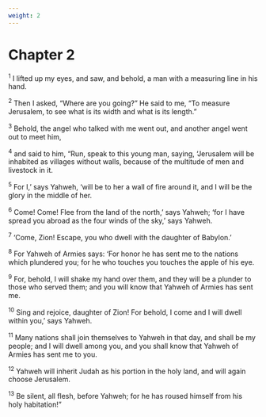 ```yaml
---
weight: 2
---
```


# Chapter 2

<sup>1</sup> I lifted up my eyes, and saw, and behold, a man with a measuring line in his hand. 

<sup>2</sup> Then I asked, “Where are you going?” He said to me, “To measure Jerusalem, to see what is its width and what is its length.” 

<sup>3</sup> Behold, the angel who talked with me went out, and another angel went out to meet him, 

<sup>4</sup> and said to him, “Run, speak to this young man, saying, ‘Jerusalem will be inhabited as villages without walls, because of the multitude of men and livestock in it. 

<sup>5</sup> For I,’ says Yahweh, ‘will be to her a wall of fire around it, and I will be the glory in the middle of her. 

<sup>6</sup> Come! Come! Flee from the land of the north,’ says Yahweh; ‘for I have spread you abroad as the four winds of the sky,’ says Yahweh. 

<sup>7</sup> ‘Come, Zion! Escape, you who dwell with the daughter of Babylon.’ 

<sup>8</sup> For Yahweh of Armies says: ‘For honor he has sent me to the nations which plundered you; for he who touches you touches the apple of his eye. 

<sup>9</sup> For, behold, I will shake my hand over them, and they will be a plunder to those who served them; and you will know that Yahweh of Armies has sent me. 

<sup>10</sup> Sing and rejoice, daughter of Zion! For behold, I come and I will dwell within you,’ says Yahweh. 

<sup>11</sup> Many nations shall join themselves to Yahweh in that day, and shall be my people; and I will dwell among you, and you shall know that Yahweh of Armies has sent me to you. 

<sup>12</sup> Yahweh will inherit Judah as his portion in the holy land, and will again choose Jerusalem. 

<sup>13</sup> Be silent, all flesh, before Yahweh; for he has roused himself from his holy habitation!” 


